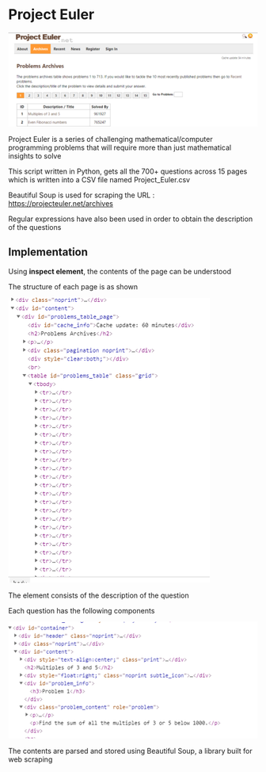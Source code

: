 # Project Euler #

![Image](euler_home.PNG)

Project Euler is a series of challenging mathematical/computer programming problems that will require more than just mathematical insights to solve

This script written in Python, gets all the 700+ questions across 15 pages which is written into a CSV file named Project_Euler.csv

Beautiful Soup is used for scraping the URL : https://projecteuler.net/archives

Regular expressions have also been used in order to obtain the description of the questions

## Implementation ##

Using **inspect element**, the contents of the page can be understood

The structure of each page is as shown

![Image](euler_questions.PNG)

The <tr> element consists of the description of the question

Each question has the following components

![Image](question1.PNG)

The contents are parsed and stored using Beautiful Soup, a library built for web scraping


